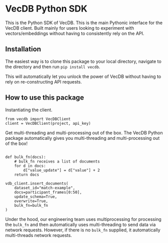 # VecDB Python SDK 

This is the Python SDK of VecDB. This is the main Pythonic interface for the VecDB client.
Built mainly for users looking to experiment with vectors/embeddings without having to consistently
rely on the API.

## Installation 

The easiest way is to clone this package to your local directory, navigate to the directory and then run `pip install vecdb`.

This will automatically let you unlock the power of VecDB without having to rely on re-constructing API requests.

## How to use this package 

Instantiating the client.

```{python}
from vecdb import VecDBClient
client = VecDBClient(project, api_key)
```

Get multi-threading and multi-processing out of the box. The VecDB Python package automatically gives you multi-threading and multi-processing out of the box!

```{python}

def bulk_fn(docs):
    # bulk_fn receives a list of documents
    for d in docs:
        d["value_update"] = d["value"] + 2
    return docs

vdb_client.insert_documents(
    dataset_id="match-example",
    docs=participant_frames[0:50],
    update_schema=True,
    overwrite=True,
    bulk_fn=bulk_fn
)
```

Under the hood, our engineering team uses multiprocessing for processing the `bulk_fn` and then automatically uses multi-threading to send data via network requests. However, if there is no `bulk_fn` supplied, it automatically multi-threads network requests.


